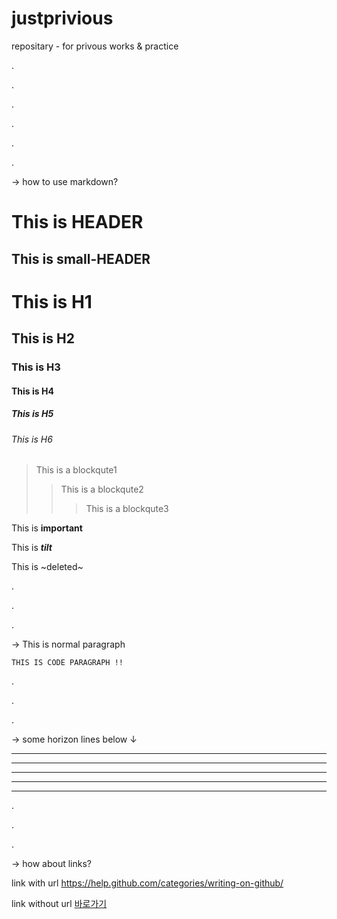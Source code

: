 # justprivious

repositary - for privous works & practice

.

.

.

.

.

.

→ how to use markdown?

This is HEADER
==============
This is small-HEADER
---------------

# This is H1
## This is H2
### This is H3
#### This is H4
##### This is H5
###### This is H6

> This is a blockqute1
>> This is a blockqute2
>>> This is a blockqute3

This is **important**

This is ***tilt***

This is ~deleted~

.

.

.

→ This is normal paragraph
<pre><code>THIS IS CODE PARAGRAPH !!</code></pre>

.

.

.

→ some horizon lines below ↓
* * *
***
*****
- - -
---------------------------------------

.

.

.

→ how about links?

link with url
<https://help.github.com/categories/writing-on-github/>

link without url
[바로가기](https://help.github.com/categories/writing-on-github/)
